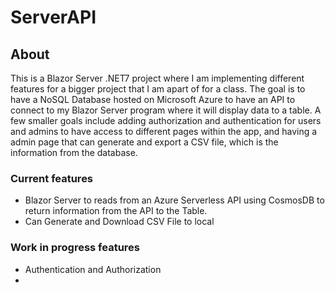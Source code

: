 # ServerAPI
## About
This is a Blazor Server .NET7 project where I am implementing different features for a bigger project that I am apart of for a class. The goal is to have a NoSQL Database hosted on Microsoft Azure to have an API to connect to my Blazor Server program where it will display data to a table. A few smaller goals include adding authorization and authentication for users and admins to have access to different pages within the app, and having a admin page that can generate and export a CSV file, which is the information from the database.

### Current features
- Blazor Server to reads from an Azure Serverless API using CosmosDB to return information from the API to the Table. 
- Can Generate and Download CSV File to local
### Work in progress features
- Authentication and Authorization
-
